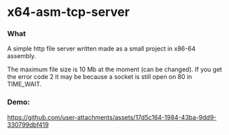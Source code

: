 # x64-asm-tcp-server
### What
A simple http file server written made as a small project in x86-64 assembly.

The maximum file size is 10 Mb at the moment (can be changed).
If you get the error code 2 it may be because a socket is still open on 80 in TIME_WAIT.

### Demo: 
https://github.com/user-attachments/assets/17d5c164-1984-43ba-9dd9-330799dbf419

